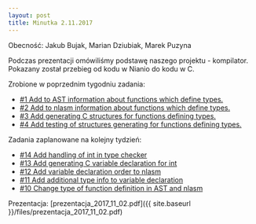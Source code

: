 ```yaml
---
layout: post
title: Minutka 2.11.2017
---
```

Obecność: Jakub Bujak, Marian Dziubiak, Marek Puzyna

Podczas prezentacji omówiliśmy podstawę naszego projektu - kompilator. Pokazany został przebieg od kodu w Nianio do kodu w C.

Zrobione w poprzednim tygodniu zadania:

- [#1 Add to AST information about functions which define types.](https://github.com/jbujak/nl-zpp/issues/1)
- [#2 Add to nlasm information about functions which define types.](https://github.com/jbujak/nl-zpp/issues/2)
- [#3 Add generating C structures for functions defining types.](https://github.com/jbujak/nl-zpp/issues/3)
- [#4 Add testing of structures generating for functions defining types.](https://github.com/jbujak/nl-zpp/issues/4)

Zadania zaplanowane na kolejny tydzień:

- [#14 Add handling of int in type checker](https://github.com/jbujak/nl-zpp/issues/14)
- [#13 Add generating C variable declaration for int](https://github.com/jbujak/nl-zpp/issues/13)
- [#12 Add variable declaration order to nlasm](https://github.com/jbujak/nl-zpp/issues/12)
- [#11 Add additional type info to variable declaration](https://github.com/jbujak/nl-zpp/issues/11)
- [#10 Change type of function definition in AST and nlasm](https://github.com/jbujak/nl-zpp/issues/10)

Prezentacja: [prezentacja_2017_11_02.pdf]({{ site.baseurl }}/files/prezentacja_2017_11_02.pdf)
